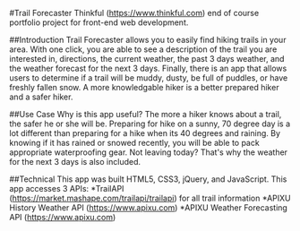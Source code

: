 #Trail Forecaster
Thinkful (https://www.thinkful.com) end of course portfolio project for front-end web development.

##Introduction
Trail Forecaster allows you to easily find hiking trails in your area. With one click, you are able to see a description of the trail you are interested in, directions, the current weather, the past 3 days weather, and the weather forecast for the next 3 days. Finally, there is an app that allows users to determine if a trail will be muddy, dusty, be full of puddles, or have freshly fallen snow. A more knowledgable hiker is a better prepared hiker and a safer hiker.

##Use Case
Why is this app useful? The more a hiker knows about a trail, the safer he or she will be. Preparing for hike on a sunny, 70 degree day is a lot different than preparing for a hike when its 40 degrees and raining. By knowing if it has rained or snowed recently, you will be able to pack appropriate waterproofing gear. Not leaving today? That's why the weather for the next 3 days is also included.

##Technical
This app was built HTML5, CSS3, jQuery, and JavaScript.
This app accesses 3 APIs:
	*TrailAPI (https://market.mashape.com/trailapi/trailapi) for all trail information
	*APIXU History Weather API (https://www.apixu.com)
	*APIXU Weather Forecasting API (https://www.apixu.com)
